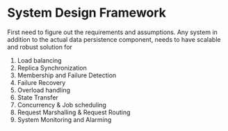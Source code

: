 # System Design Framework

First need to figure out the requirements and assumptions. Any system in addition to the actual data persistence component, needs to have scalable and robust 
solution for 
1. Load balancing
2. Replica Synchronization
3. Membership and Failure Detection
4. Failure Recovery
5. Overload handling
6. State Transfer
7. Concurrency & Job scheduling
8. Request Marshalling & Request Routing
9. System Monitoring and Alarming

